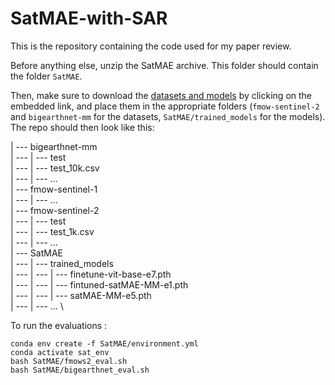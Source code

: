 # SatMAE-with-SAR

This is the repository containing the code used for my paper review.

Before anything else, unzip the SatMAE archive. This folder should contain the folder `SatMAE`.

Then, make sure to download the [datasets and models](https://drive.google.com/file/d/1A8DgEkL51IqvwMJog_S1mMm3WeA9M6W9/view?usp=share_link) by clicking on the embedded link, and place them in the appropriate folders (`fmow-sentinel-2` and `bigearthnet-mm` for the datasets, `SatMAE/trained_models` for the models).
The repo should then look like this:

| --- bigearthnet-mm \
| --- | --- test \
| --- | --- test_10k.csv \
| --- | --- ... \
| --- fmow-sentinel-1 \
| --- | --- ... \
| --- fmow-sentinel-2 \
| --- | --- test \
| --- | --- test_1k.csv \
| --- | --- ... \
| --- SatMAE \
| --- | --- trained_models \
| --- | --- | --- finetune-vit-base-e7.pth \
| --- | --- | --- fintuned-satMAE-MM-e1.pth \
| --- | --- | --- satMAE-MM-e5.pth \
| --- | --- ... \

To run the evaluations :
```
conda env create -f SatMAE/environment.yml
conda activate sat_env
bash SatMAE/fmows2_eval.sh
bash SatMAE/bigearthnet_eval.sh
```
